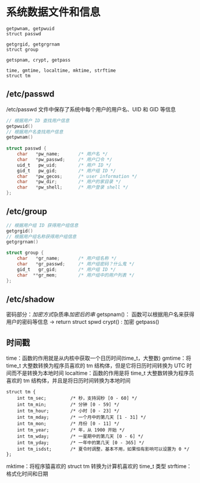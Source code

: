 # 系统数据文件和信息

```
getpwnam, getpwuid
struct passwd

getgrgid, getgrgrnam
struct group

getspnam, crypt, getpass

time, gmtime, localtime, mktime, strftime
struct tm
```



## /etc/passwd
/etc/passwd 文件中保存了系统中每个用户的用户名、UID 和 GID 等信息

```c
// 根据用户 ID 查找用户信息
getpwuid()
// 根据用户名查找用户信息
getpwnam()
    
struct passwd {
    char   *pw_name;       /* 用户名 */
    char   *pw_passwd;     /* 用户口令 */
    uid_t   pw_uid;        /* 用户 ID */
    gid_t   pw_gid;        /* 用户组 ID */
    char   *pw_gecos;      /* user information */
    char   *pw_dir;        /* 用户的家目录 */
    char   *pw_shell;      /* 用户登录 shell */
};
```
## /etc/group
```c
// 根据用户组 ID 获得用户组信息
getgrgid()
// 根据用户组名称获得用户组信息
getgrgrnam()

struct group {
	char   *gr_name;       /* 用户组名称 */
	char   *gr_passwd;     /* 用户组密码？什么鬼 */
	gid_t   gr_gid;        /* 用户组 ID */
	char  **gr_mem;        /* 用户组中的用户列表 */
};
```

## /etc/shadow
密码部分：$加密方式$杂质串$加密后的串$
getspnam()： 函数可以根据用户名来获得用户的密码等信息 -> return  struct spwd
crypt() : 加密 
getpass()

## 时间戳

time：函数的作用就是从内核中获取一个日历时间(time_t，大整数)
gmtime：将 time_t 大整数转换为程序员喜欢的 tm 结构体，但是它将日历时间转换为 UTC 时间而不是转换为本地时间
localtime：函数的作用是将 time_t 大整数转换为程序员喜欢的 tm 结构体，并且是将日历时间转换为本地时间

```
struct tm {
    int tm_sec;         /* 秒，支持润秒 [0 - 60] */
    int tm_min;         /* 分钟 [0 - 59] */
    int tm_hour;        /* 小时 [0 - 23] */
    int tm_mday;        /* 一个月中的第几天 [1 - 31] */
    int tm_mon;         /* 月份 [0 - 11] */
    int tm_year;        /* 年，从 1900 开始 */
    int tm_wday;        /* 一星期中的第几天 [0 - 6] */
    int tm_yday;        /* 一年中的第几天 [0 - 365] */
    int tm_isdst;       /* 夏令时调整，基本不用，如果怕有影响可以设置为 0 */
};
```
mktime：将程序猿喜欢的 struct tm 转换为计算机喜欢的 time_t 类型
strftime：格式化时间和日期